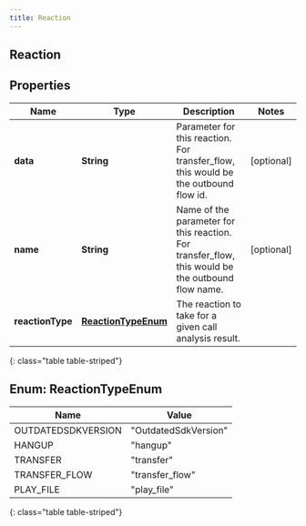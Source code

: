 ```yaml
---
title: Reaction
---
```

## Reaction


## Properties

| Name | Type | Description | Notes |
| ------------ | ------------- | ------------- | ------------- |
| **data** | **String** | Parameter for this reaction. For transfer_flow, this would be the outbound flow id. |  [optional] |
| **name** | **String** | Name of the parameter for this reaction. For transfer_flow, this would be the outbound flow name. |  [optional] |
| **reactionType** | [**ReactionTypeEnum**](#ReactionTypeEnum) | The reaction to take for a given call analysis result. |  |
{: class="table table-striped"}


<a name="ReactionTypeEnum"></a>

## Enum: ReactionTypeEnum

| Name | Value |
| ---- | ----- |
| OUTDATEDSDKVERSION | &quot;OutdatedSdkVersion&quot; |
| HANGUP | &quot;hangup&quot; |
| TRANSFER | &quot;transfer&quot; |
| TRANSFER_FLOW | &quot;transfer_flow&quot; |
| PLAY_FILE | &quot;play_file&quot; |
{: class="table table-striped"}



